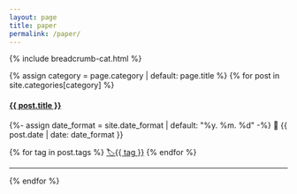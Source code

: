 ```yaml
---
layout: page
title: paper
permalink: /paper/
---
```

{% include breadcrumb-cat.html %}

{% assign category = page.category | default: page.title %}
{% for post in site.categories[category] %}
<div>
<h4><a href="{{ site.baseurl }}{{ post.url }}" class="link-dark">{{ post.title }}</a></h4>
{%- assign date_format = site.date_format | default: "%y. %m. %d" -%}
📅 {{ post.date | date: date_format }}

{% for tag in post.tags %}
<a href="/tags/{{ tag }}/" class="badge rounded-pill text-bg-light">🏷️{{ tag }}</a>
{% endfor %}
</div><hr>

{% endfor %}